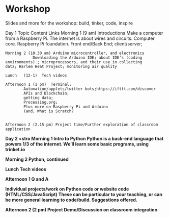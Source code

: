 # Workshop
Slides and more for the workshop: build, tinker, code, inspire

Day 1	Topic	Content	Links
     Morning 1 (9 am)	Introductions
			Make a computer from a Raspberry Pi. 
			The internet is about wires and circuits. Computer core. Raspberry Pi foundation. Front end/Back End; 					client/server; 	
  
    Morning 2 (10.30 am) Arduino microcontroller, and electronics	
    			Downloading the Arduino IDE; about IDE’s (coding environments).; microprocessors, and their use in collecting 				data; Harlem Heat Project; monitoring air quality	

    Lunch   (12-1) 	Tech videos 
		
    Afternoon 1 (1 pm)	Terminal;
			Automation/applets/twitter bots;https://ifttt.com/discover
			APIs and Blockchain;
			getting data; 
			Processing.org; 
			Plus more on Raspberry Pi and Arduino
			(and, What is Scratch?
 

    Afternoon 2 (2.15 pm) Project time/Further exploration of classroom application		



<strong>Day 2 <stro
Morning 1	Intro to Python	Python is a back-end language that powers 1/3 of the internet. We’ll learn some basic programs, using trinket.io


Morning 2	Python, continued		


Lunch	Tech videos		

Afternoon 1	Q and A

Individual projects/work on Python code or website code (HTML/CSS/JavaScript) 	These can be particular to your teaching, or can be more general learning to code/build. Suggestions offered. 	


Afternoon 2
(2 pm) 	Project Demo/Discussion on classroom integration 
		


